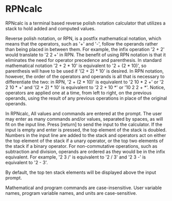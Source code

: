 # RPNcalc

RPNcalc is a terminal based reverse polish notation calculator that utilizes a 
stack to hold added and computed values. 

Reverse polish notation, or RPN, is a postfix mathematical notation, which means
that the operators, such as '+' and '-', follow the operands rather than being 
placed in between them. For example, the infix operation '2 + 2' would translate
to '2 2 +' in RPN. The benefit of using RPN notation is that it eliminates the
need for operator precedence and parenthesis. In standard mathematical notation
'2 + 2 * 10' is equivalent to '2 + (2 * 10)', so parenthesis will have to be 
used if '(2 + 2) * 10' is desired. In RPN notation, however, the order of the 
operators and operands is all that is necessary to differentiate the two: in
RPN, '2 + (2 * 10)' is equivalent to '2 10 * 2 +' or '2 2 10 * +' and 
'(2 + 2) * 10' is equivalent to '2 2 + 10 *' or '10 2 2 + *'. Notice, operators
are applied one at a time, from left to right, on the previous operands, using
the result of any previous operations in place of the original operands.

In RPNcalc, All values and commands are entered at the prompt. The user may 
enter as many commands and/or values, separated by spaces, as will fit on the 
input line. Press [return] to send the input to the calculator. If the input is
empty and enter is pressed, the top element of the stack is doubled. Numbers in
the input line are added to the stack and operators act on either the top 
element of the stack if a unary operator, or the top two elements of the stack 
if a binary operator. For non-commutative operations, such as subtraction and 
division, operands are ordered as they would be in the infix equivalent. For 
example, '2 3 /' is equivalent to '2 / 3' and '2 3 -' is equivalent to '2 - 3'.

 
By default, the top ten stack elements will be displayed above the input prompt.  

Mathematical and program commands are case-insensitive. User variable names,
program variable names, and units are case-sensitive. 

